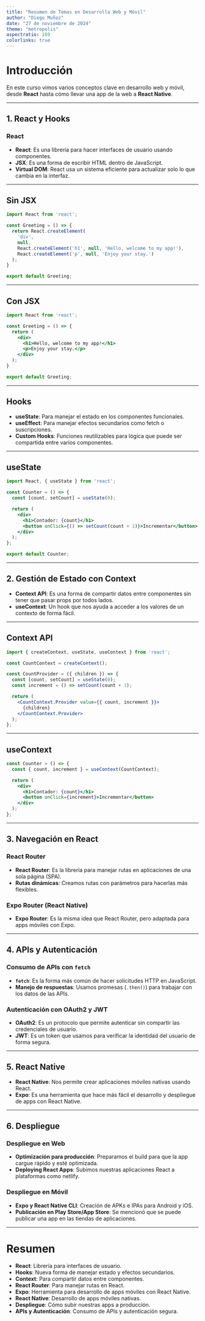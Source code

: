 ```yaml
---
title: "Resumen de Temas en Desarrollo Web y Móvil"
author: "Diego Muñoz"
date: "27 de noviembre de 2024"
theme: "metropolis"
aspectratio: 169
colorlinks: true
---
```


# Introducción

En este curso vimos varios conceptos clave en desarrollo web y móvil, desde
**React** hasta cómo llevar una app de la web a **React Native**.

---

## 1. React y Hooks

### React

- **React**: Es una librería para hacer interfaces de usuario usando
componentes.
- **JSX**: Es una forma de escribir HTML dentro de JavaScript.
- **Virtual DOM**: React usa un sistema eficiente para actualizar solo lo que
cambia en la interfaz.

---

## Sin JSX

```js
import React from 'react';

const Greeting = () => {
  return React.createElement(
    'div',
    null,
    React.createElement('h1', null, 'Hello, welcome to my app!'),
    React.createElement('p', null, 'Enjoy your stay.')
  );
}

export default Greeting;
```

---

## Con JSX

```jsx
import React from 'react';

const Greeting = () => {
  return (
    <div>
      <h1>Hello, welcome to my app!</h1>
      <p>Enjoy your stay.</p>
    </div>
  );
}

export default Greeting;
```
---

## Hooks

- **useState**: Para manejar el estado en los componentes funcionales.
- **useEffect**: Para manejar efectos secundarios como fetch o suscripciones.
- **Custom Hooks**: Funciones reutilizables para lógica que puede ser
compartida entre varios componentes.

---

## useState

```jsx
import React, { useState } from 'react';

const Counter = () => {
  const [count, setCount] = useState(0);

  return (
    <div>
      <h1>Contador: {count}</h1>
      <button onClick={() => setCount(count + 1)}>Incrementar</button>
    </div>
  );
};

export default Counter;
```

---

## 2. Gestión de Estado con Context

- **Context API**: Es una forma de compartir datos entre componentes sin tener
que pasar props por todos lados.
- **useContext**: Un hook que nos ayuda a acceder a los valores de un contexto
de forma fácil.

---

## Context API

```jsx
import { createContext, useState, useContext } from 'react';

const CountContext = createContext();

const CountProvider = ({ children }) => {
  const [count, setCount] = useState(0);
  const increment = () => setCount(count + 1);

  return (
    <CountContext.Provider value={{ count, increment }}>
      {children}
    </CountContext.Provider>
  );
};
```

---

## useContext

```jsx
const Counter = () => {
  const { count, increment } = useContext(CountContext);

  return (
    <div>
      <h1>Contador: {count}</h1>
      <button onClick={increment}>Incrementar</button>
    </div>
  );
};
```

---

## 3. Navegación en React

### React Router

- **React Router**: Es la librería para manejar rutas en aplicaciones de una
sola página (SPA).
- **Rutas dinámicas**: Creamos rutas con parámetros para hacerlas más
flexibles.

### Expo Router (React Native)

- **Expo Router**: Es la misma idea que React Router, pero adaptada para apps
móviles con Expo.

---

## 4. APIs y Autenticación

### Consumo de APIs con `fetch`

- **`fetch`**: Es la forma más común de hacer solicitudes HTTP en JavaScript.
- **Manejo de respuestas**: Usamos promesas (`.then()`) para trabajar con los
datos de las APIs.

### Autenticación con OAuth2 y JWT

- **OAuth2**: Es un protocolo que permite autenticar sin compartir las
credenciales de usuario.
- **JWT**: Es un token que usamos para verificar la identidad del usuario de
forma segura.

---

## 5. React Native

- **React Native**: Nos permite crear aplicaciones móviles nativas usando
React.
- **Expo**: Es una herramienta que hace más fácil el desarrollo y despliegue de
apps con React Native.

---

## 6. Despliegue

### Despliegue en Web

- **Optimización para producción**: Preparamos el build para que la app cargue
rápido y esté optimizada.
- **Deploying React Apps**: Subimos nuestras aplicaciones React a plataformas
como netlify.

### Despliegue en Móvil

- **Expo y React Native CLI**: Creación de APKs e IPAs para Android y iOS.
- **Publicación en Play Store/App Store**: Se mencionó que se puede publicar
una app en las tiendas de aplicaciones.

---

# Resumen

- **React**: Librería para interfaces de usuario.
- **Hooks**: Nueva forma de manejar estado y efectos secundarios.
- **Context**: Para compartir datos entre componentes.
- **React Router**: Para manejar rutas en React.
- **Expo**: Herramienta para desarrollo de apps móviles con React Native.
- **React Native**: Desarrollo de apps móviles nativas.
- **Despliegue**: Cómo subir nuestras apps a producción.
- **APIs y Autenticación**: Consumo de APIs y autenticación segura.
